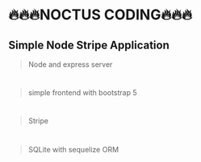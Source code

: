 # 🔥🔥🔥NOCTUS CODING🔥🔥🔥
## Simple Node Stripe Application 

> Node and express server
#
> simple frontend with bootstrap 5 
#
> Stripe 
#
> SQLite with sequelize ORM
